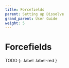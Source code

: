 ```yaml
---
title: Forcefields
parent: Setting up Dissolve
grand_parent: User Guide
weight: 5
---
```

# Forcefields

TODO
{: .label .label-red }

